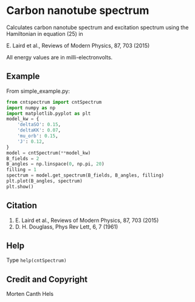 Carbon nanotube spectrum
========================

Calculates carbon nanotube spectrum and excitation spectrum using the Hamiltonian in equation (25) in

E. Laird et al., Reviews of Modern Physics, 87, 703 (2015)

All energy values are in milli-electronvolts.

## Example
From simple_example.py:
````python
from cntspectrum import cntSpectrum
import numpy as np
import matplotlib.pyplot as plt
model_kw = {
    'deltaSO': 0.15,
    'deltaKK': 0.07,
    'mu_orb': 0.15,
    'J': 0.12,
}
model = cntSpectrum(**model_kw)
B_fields = 2
B_angles = np.linspace(0, np.pi, 20)
filling = 1
spectrum = model.get_spectrum(B_fields, B_angles, filling)
plt.plot(B_angles, spectrum)
plt.show()
````

## Citation
1. E. Laird et al., Reviews of Modern Physics, 87, 703 (2015)
2. D. H. Douglass, Phys Rev Lett, 6, 7 (1961)

## Help
Type `help(cntSpectrum)`


## Credit and Copyright
Morten Canth Hels
